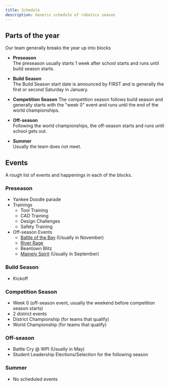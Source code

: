 ```yaml
---
title: Schedule
description: Generic schedule of robotics season
---
```


## Parts of the year
Our team generally breaks the year up into blocks
- **Preseason**    
The preseason usually starts 1 week after school starts and runs until build season starts.

- **Build Season**    
The Build Season start date is announced by FIRST and is generally the first or second Saturday in January.

- **Competition Season**
The competition season follows build season and generally starts with the "week 0" event and runs until the end of the world championships.

- **Off-season**    
Following the world championships, the off-season starts and runs until school gets out.

- **Summer**    
Usually the team does not meet.




## Events
A rough list of events and happenings in each of the blocks.

### Preseason
- Yankee Doodle parade
- Trainings
    + Tool Training
    + CAD Training
    + Design Challenges
    + Safety Training
- Off-season Events
    + [Battle of the Bay](https://www.frc319.com/battleofthebay) (Usually in November)
    + [River Rage](http://riverrage.powerknights.com/)
    + Beantown Blitz
    + [Mainely Spirit](http://offseason.team2648.com/) (Usually in September)

### Build Season
- Kickoff

### Competition Season
- Week 0 (off-season event, usually the weekend before competition season starts)
- 2 district events
- District Championship (for teams that qualify)
- World Championship (for teams that qualify)

### Off-season
- Battle Cry @ WPI (Usually in May)
- Student Leadership Elections/Selection for the following season

### Summer
- No scheduled events

